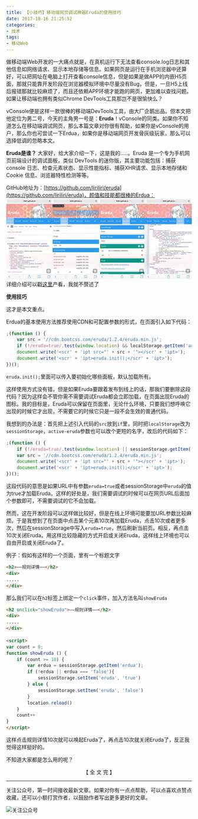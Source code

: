 ```yaml
---
title: 【小技巧】移动端网页调试神器Eruda的使用技巧
date: 2017-10-16 21:25:52
categories:
- 技术
tags:
- 移动Web
---
```

做移动端Web开发的一大痛点就是，在真机运行下无法查看console.log日志和其他信息如网络请求、显示本地存储等信息。如果网页是运行在手机浏览器中还算好，可以把网址在电脑上打开查看console信息，但是如果是做APP的内嵌H5页面，那就只能靠开发阶段在浏览器模拟环境中尽量没有Bug，但是，一旦H5上线后报错那就比较麻烦了，而且还依赖APP环境才能跑的网页，更加难以查找问题。如果让移动端也拥有类似Chrome DevTools工具那岂不是很愉快么？
<!-- more -->
vConsole便是这样一款很棒的移动端DevTools工具，由大厂企鹅出品。但本文把他定位为男二号，今天的主角男一号是：**Eruda**！vConsole的同类。如果你不知道怎么在移动端调试网页，那么本篇文章对你很有帮助，如果你是vConsole的用户，那么你也可尝试一下Erdua，如果你是移动端网页开发骨灰级玩家，那么可以选择低调的忽略本文。

**Eruda是谁？**
大家好，给大家介绍一下，这是我的.....。Eruda 是一个专为手机网页前端设计的调试面板，类似 DevTools 的迷你版，其主要功能包括：捕获 console 日志、检查元素状态、显示性能指标、捕获XHR请求、显示本地存储和 Cookie 信息、浏览器特性检测等等。

GitHub地址为：[https://github.com/liriliri/eruda](https://github.com/liriliri/eruda)，颜值和技能都很棒的Erdua：
![Erdua](https://raw.githubusercontent.com/dunizb/cloudimg/master/blog/article/201710/erdua/1.jpeg)
详细介绍可以戳[这里](https://github.com/liriliri/eruda/blob/master/doc/README_CN.md)产看，我就不赘述了

**使用技巧**

这才是本文重点。

Erdua的基本使用方法推荐使用CDN和可配置参数的形式，在页面引入如下代码：
```javascript
;(function () {
    var src = '//cdn.bootcss.com/eruda/1.2.4/eruda.min.js';
    if (!/eruda=true/.test(window.location) && localStorage.getItem('active-eruda') !== 'true') return;
    document.write('<scr' + 'ipt src="' + src + '"></scr' + 'ipt>');
    document.write('<scr' + 'ipt>eruda.init();</scr' + 'ipt>');
})();
```

`eruda.init();`里面可以传入要初始化哪些面板，默认加载所有。

这样使用方式没有错，但是如果Eruda要跟着发布到线上的话，那我们要删除这段代码？因为这样会不管你需不需要调试Eruda都会立即加载，在页面出现Eruda的图标。我的目标是，Eruda可以保留在页面里，无论什么环境，只要我们想呼唤它出现的时候它才出现，不需要它的时候它只是一段不会生效的普通代码。

我想到的办法是：首先把上述引入代码的`src`放到`if`里，同时把`localStorage`改为`sessionStorage`，`active-eruda`参数也可以改个更短的名字，改后的代码如下：
```js
;(function () {
    if (!/eruda=true/.test(window.location) || sessionStorage.getItem('eruda') !== 'true') return;
    var src = '//cdn.bootcss.com/eruda/1.2.4/eruda.min.js';
    document.write('<scr' + 'ipt src="' + src + '"></scr' + 'ipt>');
    document.write('<scr' + 'ipt>eruda.init();</scr' + 'ipt>');
})();
```

这段代码的意思是如果URL中有参数`eruda=true`或者sessionStorage中`eruda`的值为true才加载Eruda。这样的好处是，我们需要调试的时候可以在网页URL后面加个参数即可，不需要调试的它不会加载。

然而，这在开发阶段可以这样做比较好，但是在线上环境可能要加URL参数比较麻烦。于是我想到了在页面中点击某个元素10次再加载Eruda，点击10次或者更多次，然后在sessionStorage中写入`eruda=true`，然后刷新当前页。相反，再点击10次关闭Eruda。用这样比较隐藏的方式开启或关闭Eruda，这样线上环境也可以自由开启或关闭Eruda了。

例子：假如有这样的一个页面，里有一个标题文字
```html
<h2>——规则详情——</h2>
<div>
.....
</div>
```

那么我们可以在`h2`标签上绑定一个`click`事件，加入方法名叫`showEruda`
```html
<h2 onclick="showEruda">——规则详情——</h2>
<div>
.....
</div>

<script>
var count = 0;
function showEruda () {
    if (count >= 10) {    
        var erdua = sessionStorage.getItem('erdua');
        if (!erdua || erdua === 'false'){
            sessionStorage.setItem('eruda', 'true')
        } else {
            sessionStorage.setItem('eruda', 'false')
        }
        location.reload()
    }
    count++
}
</script>
```
这样点击规则详情10次就可以唤起Eruda了，再点击10次就关闭Eruda了，反正我觉得这样挺好的。

不知道大家都是怎么用的呢？

<div style="text-align:center;">【 全 文 完 】</div>

*************
关注公众号，第一时间接收最新文章。如果对你有一点点帮助，可以点喜欢点赞点收藏，还可以小额打赏作者，以鼓励作者写出更多更好的文章。

![关注公众号](https://gitee.com/dunizb/cloudimg/raw/jsdelivr/关注名片-大礼包_横版二维码_2020-01-01-0.jpg)